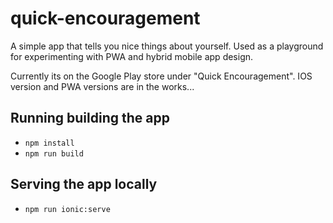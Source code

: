 # quick-encouragement

A simple app that tells you nice things about yourself.  Used as a playground for experimenting with PWA and hybrid mobile app design.

Currently its on the Google Play store under "Quick Encouragement".  IOS version and PWA versions are in the works...

## Running building the app
- `npm install`
- `npm run build`

## Serving the app locally
- `npm run ionic:serve`
